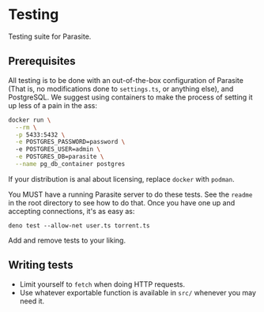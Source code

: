 # Testing

Testing suite for Parasite.

## Prerequisites

All testing is to be done with an out-of-the-box configuration of Parasite (That
is, no modifications done to `settings.ts`, or anything else), and PostgreSQL.
We suggest using containers to make the process of setting it up less of a pain
in the ass:

```sh
docker run \
  --rm \
  -p 5433:5432 \
  -e POSTGRES_PASSWORD=password \ 
  -e POSTGRES_USER=admin \
  -e POSTGRES_DB=parasite \
  --name pg_db_container postgres
```

If your distribution is anal about licensing, replace `docker` with `podman`.

You MUST have a running Parasite server to do these tests. See the `readme` in
the root directory to see how to do that. Once you have one up and accepting
connections, it's as easy as:

```
deno test --allow-net user.ts torrent.ts
```

Add and remove tests to your liking.

## Writing tests

- Limit yourself to `fetch` when doing HTTP requests.
- Use whatever exportable function is available in `src/` whenever you may need
  it.
